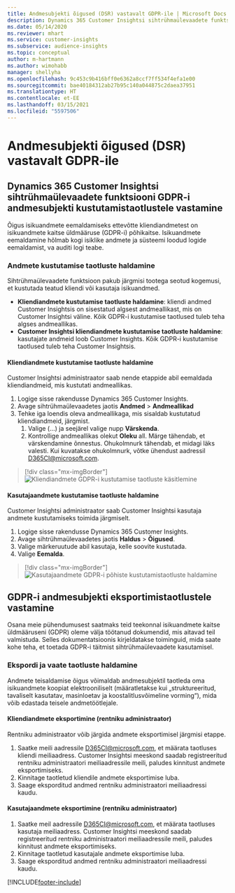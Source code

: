 ```yaml
---
title: Andmesubjekti õigused (DSR) vastavalt GDPR-ile | Microsoft Docs
description: Dynamics 365 Customer Insightsi sihtrühmaülevaadete funktsiooni andmesubjekti taotlustele vastamine.
ms.date: 05/14/2020
ms.reviewer: mhart
ms.service: customer-insights
ms.subservice: audience-insights
ms.topic: conceptual
author: m-hartmann
ms.author: wimohabb
manager: shellyha
ms.openlocfilehash: 9c453c9b416bff0e6362a8ccf7ff534f4efa1e00
ms.sourcegitcommit: bae40184312ab27b95c140a044875c2daea37951
ms.translationtype: HT
ms.contentlocale: et-EE
ms.lasthandoff: 03/15/2021
ms.locfileid: "5597506"
---
```

# <a name="data-subject-rights-dsr-requests-under-gdpr"></a>Andmesubjekti õigused (DSR) vastavalt GDPR-ile

## <a name="responding-to-gdpr-data-subject-delete-requests-for-dynamics-365-customer-insights-audience-insights-capability"></a>Dynamics 365 Customer Insightsi sihtrühmaülevaadete funktsiooni GDPR-i andmesubjekti kustutamistaotlustele vastamine

Õigus isikuandmete eemaldamiseks ettevõtte kliendiandmetest on isikuandmete kaitse üldmääruse (GDPR-i) põhikaitse. Isikuandmete eemaldamine hõlmab kogi isiklike andmete ja süsteemi loodud logide eemaldamist, va auditi logi teabe.

### <a name="manage-data-subject-delete-requests"></a>Andmete kustutamise taotluste haldamine

Sihtrühmaülevaadete funktsioon pakub järgmisi tootega seotud kogemusi, et kustutada teatud kliendi või kasutaja isikuandmed.

- **Kliendiandmete kustutamise taotluste haldamine**: kliendi andmed Customer Insightsis on sisestatud algsest andmeallikast, mis on Customer Insightsi väline. Kõik GDPR-i kustutamise taotlused tuleb teha algses andmeallikas.
- **Customer Insightsi kliendiandmete kustutamise taotluste haldamine**: kasutajate andmeid loob Customer Insights. Kõik GDPR-i kustutamise taotlused tuleb teha Customer Insightsis.

#### <a name="manage-delete-requests-for-customer-data"></a>Kliendiandmete kustutamise taotluste haldamine

Customer Insightsi administraator saab nende etappide abil eemaldada kliendiandmeid, mis kustutati andmeallikas.

1. Logige sisse rakendusse Dynamics 365 Customer Insights.
2. Avage sihtrühmaülevaadetes jaotis **Andmed** > **Andmeallikad**
3. Tehke iga loendis oleva andmeallikaga, mis sisaldab kustutatud kliendiandmeid, järgmist.
   1. Valige (...) ja seejärel valige nupp **Värskenda**.
   2. Kontrollige andmeallikas olekut **Oleku** all. Märge tähendab, et värskendamine õnnestus. Ohukolmnurk tähendab, et midagi läks valesti. Kui kuvatakse ohukolmnurk, võtke ühendust aadressil D365CI@microsoft.com.

> [!div class="mx-imgBorder"]
> ![Kliendiandmete GDPR-i kustutamise taotluste käsitlemine](media/gdpr-data-sources.png "Kliendiandmete GDPR-i kustutamise taotluste käsitlemine")

#### <a name="manage-delete-requests-for-user-data"></a>Kasutajaandmete kustutamise taotluste haldamine

Customer Insightsi administraator saab Customer Insightsi kasutaja andmete kustutamiseks toimida järgmiselt.

1. Logige sisse rakendusse Dynamics 365 Customer Insights.
2. Avage sihtrühmaülevaadetes jaotis **Haldus** > **Õigused**.
3. Valige märkeruutude abil kasutaja, kelle soovite kustutada.
4. Valige **Eemalda**.

> [!div class="mx-imgBorder"]
> ![Kasutajaandmete GDPR-i põhiste kustutamistaotluste haldamine](media/gdpr-permissions.png "Kasutajaandmete GDPR-i põhiste kustutamistaotluste haldamine")

## <a name="responding-to-gdpr-data-subject-export-requests"></a>GDPR-i andmesubjekti eksportimistaotlustele vastamine

Osana meie pühendumusest saatmaks teid teekonnal isikuandmete kaitse üldmääruseni (GDPR) oleme välja töötanud dokumendid, mis aitavad teil valmistuda. Selles dokumentatsioonis kirjeldatakse toiminguid, mida saate kohe teha, et toetada GDPR-i täitmist sihtrühmaülevaadete kasutamisel.

### <a name="manage-export-and-view-requests"></a>Ekspordi ja vaate taotluste haldamine

Andmete teisaldamise õigus võimaldab andmesubjektil taotleda oma isikuandmete koopiat elektrooniliselt (määratletakse kui „struktureeritud, tavaliselt kasutatav, masinloetav ja koostalitlusvõimeline vorming“), mida võib edastada teisele andmetöötlejale.

#### <a name="export-customer-data-tenant-admin"></a>Kliendiandmete eksportimine (rentniku administraator)

Rentniku administraator võib järgida andmete eksportimisel järgmisi etappe.

1. Saatke meili aadressile D365CI@microsoft.com, et määrata taotluses kliendi meiliaadress. Customer Insightsi meeskond saadab registreeritud rentniku administraatori meiliaadressile meili, paludes kinnitust andmete eksportimiseks.
2. Kinnitage taotletud kliendile andmete eksportimise luba.
3. Saage eksporditud andmed rentniku administraatori meiliaadressi kaudu.

#### <a name="export-user-data-tenant-admin"></a>Kasutajaandmete eksportimine (rentniku administraator)

1. Saatke meil aadressile D365CI@microsoft.com, et määrata taotluses kasutaja meiliaadress. Customer Insightsi meeskond saadab registreeritud rentniku administraatori meiliaadressile meili, paludes kinnitust andmete eksportimiseks.
2. Kinnitage taotletud kasutajale andmete eksportimise luba.
3. Saage eksporditud andmed rentniku administraatori meiliaadressi kaudu.


[!INCLUDE[footer-include](../includes/footer-banner.md)]